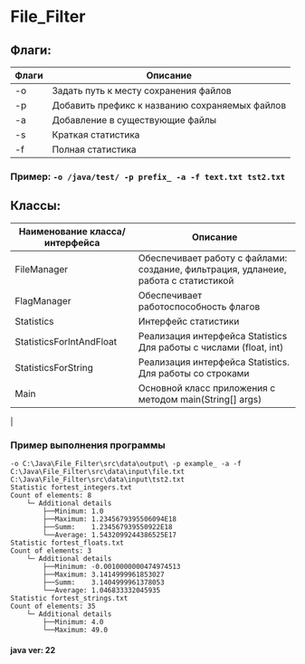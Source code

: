 # File_Filter


## Флаги:
| Флаги          | Описание                                       |
|----------------|------------------------------------------------|
| -o             | Задать путь к месту сохранения файлов          |
| -p             | Добавить префикс к названию сохраняемых файлов |
| -a             | Добавление в существующие файлы                |
| -s             | Краткая статистика                             |                            
| -f             | Полная статистика                              |

### Пример: ```-o /java/test/ -p prefix_ -a -f text.txt tst2.txt```    


## Классы:
| Наименование класса/интерфейса | Описание                                                                            |
|--------------------------------|-------------------------------------------------------------------------------------|
| FileManager                    | Обеспечивает работу с файлами: создание, фильтрация, удланеие, работа с статистикой |
| FlagManager                    | Обеспечивает работоспособность флагов                                               |
| Statistics                     | Интерфейс статистики                                                                |
| StatisticsForIntAndFloat       | Реализация интерфейса Statistics Для работы с числами (float, int)                  |
| StatisticsForString            | Реализация интерфейса Statistics. Для работы со строками                            |
| Main                           | Основной класс приложения с методом main(String[] args)                             |
 |



### Пример выполнения программы
```
-o C:\Java\File_Filter\src\data\output\ -p example_ -a -f C:\Java\File_Filter\src\data\input\file.txt C:\Java\File_Filter\src\data\input\tst2.txt
Statistic fortest_integers.txt
Count of elements: 8
    └─ Additional details
        ├──Minimum:	1.0
        ├──Maximum:	1.2345679395506094E18
        ├──Summ:	1.234567939550922E18
        └──Average:	1.5432099244386525E17
Statistic fortest_floats.txt
Count of elements: 3
    └─ Additional details
        ├──Minimum:	-0.0010000000474974513
        ├──Maximum:	3.1414999961853027
        ├──Summ:	3.1404999961378053
        └──Average:	1.046833332045935
Statistic fortest_strings.txt
Count of elements: 35
    └─ Additional details
        ├──Minimum:	4.0
        └──Maximum:	49.0
```
#### java ver: 22